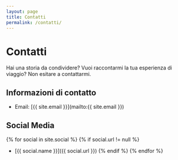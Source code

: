 ```yaml
---
layout: page
title: Contatti
permalink: /contatti/
---
```


# Contatti

Hai una storia da condividere? Vuoi raccontarmi la tua esperienza di viaggio? Non esitare a contattarmi.

## Informazioni di contatto

- Email: [{{ site.email }}](mailto:{{ site.email }})

## Social Media

{% for social in site.social %}
{% if social.url != null %}
- [{{ social.name }}]({{ social.url }})
{% endif %}
{% endfor %}

